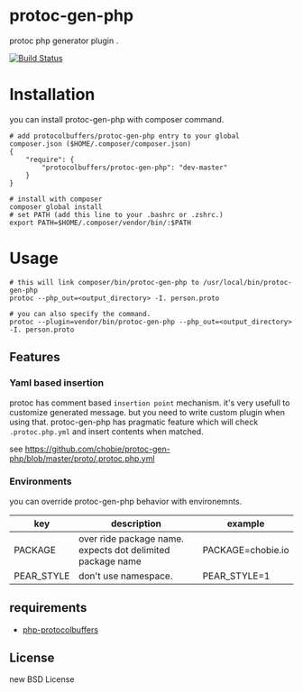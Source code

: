 # protoc-gen-php

protoc php generator plugin .

[![Build Status](https://travis-ci.org/chobie/protoc-gen-php.png?branch=master)](https://travis-ci.org/chobie/protoc-gen-php)

# Installation

you can install protoc-gen-php with composer command.

````
# add protocolbuffers/protoc-gen-php entry to your global composer.json ($HOME/.composer/composer.json)
{
    "require": {
        "protocolbuffers/protoc-gen-php": "dev-master"
    }
}

# install with composer
composer global install
# set PATH (add this line to your .bashrc or .zshrc.)
export PATH=$HOME/.composer/vendor/bin/:$PATH
````

# Usage

````
# this will link composer/bin/protoc-gen-php to /usr/local/bin/protoc-gen-php
protoc --php_out=<output_directory> -I. person.proto

# you can also specify the command.
protoc --plugin=vendor/bin/protoc-gen-php --php_out=<output_directory> -I. person.proto
````

## Features

### Yaml based insertion

protoc has comment based `insertion point` mechanism. it's very usefull to customize generated message.
but you need to write custom plugin when using that.
protoc-gen-php has pragmatic feature which will check `.protoc.php.yml` and insert contents when matched.

see https://github.com/chobie/protoc-gen-php/blob/master/proto/.protoc.php.yml

### Environments

you can override protoc-gen-php behavior with environemnts.

| key        | description                                                | example          |
|------------|------------------------------------------------------------|------------------|
| PACKAGE    | over ride package name. expects dot delimited package name | PACKAGE=chobie.io|
| PEAR_STYLE | don't use namespace.                                       | PEAR_STYLE=1     |

## requirements

* [php-protocolbuffers](https://github.com/chobie/php-protocolbuffers)

## License

new BSD License

